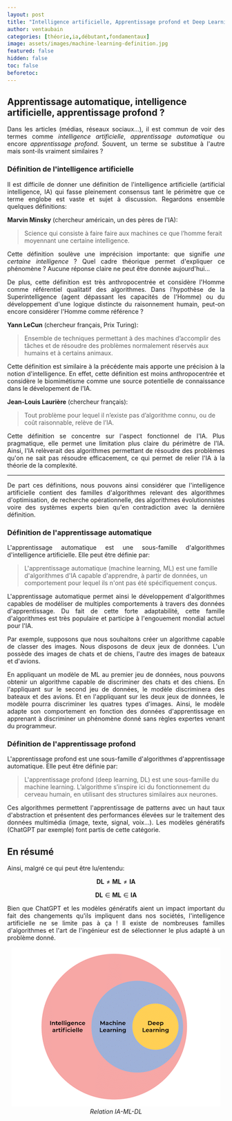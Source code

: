```yaml
---
layout: post
title: "Intelligence artificielle, Apprentissage profond et Deep Learning... Kézako ?"
author: ventaubain
categories: [théorie,ia,débutant,fondamentaux]
image: assets/images/machine-learning-definition.jpg
featured: false
hidden: false
toc: false
beforetoc:
---
```


## Apprentissage automatique, intelligence artificielle, apprentissage profond ?

<p align="justify">Dans les articles (médias, réseaux sociaux...), il est commun de voir des termes comme <i>intelligence artificielle</i>, <i>apprentissage automatique</i> ou encore <i>apprentissage profond</i>. Souvent, un terme se substitue à l'autre mais sont-ils vraiment similaires ?</p>

### Définition de l'intelligence artificielle

<p align="justify">Il est difficile de donner une définition de l'intelligence artificielle (artificial intelligence, IA) qui fasse pleinement consensus tant le périmètre que ce terme englobe est vaste et sujet à discussion. Regardons ensemble quelques définitions:</p>

<b>Marvin Minsky</b> (chercheur américain, un des pères de l'IA):

>Science qui consiste à faire faire aux machines ce que l’homme ferait moyennant une certaine intelligence.

<p align="justify">Cette définition soulève une imprécision importante: que signifie <i>une certaine intelligence</i> ? Quel cadre théorique permet d'expliquer ce phénomène ? Aucune réponse claire ne peut être donnée aujourd'hui...</p>

<p align="justify">De plus, cette définition est très anthropocentrée et considère l'Homme comme référentiel qualitatif des algorithmes. Dans l'hypothèse de la Superintelligence (agent dépassant les capacités de l'Homme) ou du développement d'une logique distincte du raisonnement humain, peut-on encore considérer l'Homme comme référence ?</p>

<b>Yann LeCun</b> (chercheur français, Prix Turing):

> Ensemble de techniques permettant à des machines d’accomplir des tâches et de résoudre des problèmes normalement réservés aux humains et à certains animaux.

<p align="justify">Cette définition est similaire à la précédente mais apporte une précision à la notion d'intelligence. En effet, cette définition est moins anthropocentrée et considère le biomimétisme comme une source potentielle de connaissance dans le dévelopement de l'IA.</p>

<b>Jean-Louis Laurière</b> (chercheur français):

>Tout problème pour lequel il n’existe pas d’algorithme connu, ou de coût raisonnable, relève de l’IA.

<p align="justify">Cette définition se concentre sur l'aspect fonctionnel de l'IA. Plus pragmatique, elle permet une limitation plus claire du périmètre de l'IA. Ainsi, l'IA relèverait des algorithmes permettant de résoudre des problèmes qu'on ne sait pas résoudre efficacement, ce qui permet de relier l'IA à la théorie de la complexité.</p>

<hr />

<p align="justify">De part ces définitions, nous pouvons ainsi considérer que l'intelligence artificielle contient des familles d'algorithmes relevant des algorithmes d'optimisation, de recherche opérationnelle, des algorithmes évolutionnistes voire des systèmes experts bien qu'en contradiction avec la dernière définition.</p>

### Définition de l'apprentissage automatique

<p align="justify">L'apprentissage automatique est une sous-famille d'algorithmes d'intelligence artificielle. Elle peut être définie par:</p>

> L'apprentissage automatique (machine learning, ML) est une famille d'algorithmes d'IA capable d'apprendre, à partir de données, un comportement pour lequel ils n'ont pas été spécifiquement conçus.

<p align="justify">L'apprentissage automatique permet ainsi le développement d'algorithmes capables de modéliser de multiples comportements à travers des données d'apprentissage. Du fait de cette forte adaptabilité, cette famille d'algorithmes est très populaire et participe à l'engouement mondial actuel pour l'IA.</p>

<p align="justify">Par exemple, supposons que nous souhaitons créer un algorithme capable de classer des images. Nous disposons de deux jeux de données. L'un possède des images de chats et de chiens, l'autre des images de bateaux et d'avions.</p>

<p align="justify">En appliquant un modèle de ML au premier jeu de données, nous pouvons obtenir un algorithme capable de discriminer des chats et des chiens. En l'appliquant sur le second jeu de données, le modèle discriminera des bateaux et des avions. Et en l'appliquant sur les deux jeux de données, le modèle pourra discriminer les quatres types d'images. Ainsi, le modèle adapte son comportement en fonction des données d'apprentissage en apprenant à discriminer un phénomène donné sans règles expertes venant du programmeur.</p>

### Définition de l'apprentissage profond

<p align="justify">L'apprentissage profond est une sous-famille d'algorithmes d'apprentissage automatique. Elle peut être définie par:</p>

> L'apprentissage profond (deep learning, DL) est une sous-famille du machine learning. L’algorithme s’inspire ici du fonctionnement du cerveau humain, en utilisant des structures similaires aux neurones.

<p align="justify">Ces algorithmes permettent l'apprentissage de patterns avec un haut taux d'abstraction et présentent des performances élevées sur le traitement des données multimédia (image, texte, signal, voix...). Les modèles génératifs (ChatGPT par exemple) font partis de cette catégorie.</p>

## En résumé

Ainsi, malgré ce qui peut être lu/entendu: 

 $$ \textbf{DL} \neq \textbf{ML} \neq \textbf{IA} $$

 $$ \textbf{DL} \in \textbf{ML} \in \textbf{IA} $$

<p align="justify">Bien que ChatGPT et les modèles génératifs aient un impact important du fait des changements qu'ils impliquent dans nos sociétés, l'intelligence artificielle ne se limite pas à ça ! Il existe de nombreuses familles d'algorithmes et l'art de l'ingénieur est de sélectionner le plus adapté à un problème donné.</p>

<p align="center">
  <img src="/assets/images/ml-def-resume.png"/><br><i>Relation IA-ML-DL</i>
</p>
